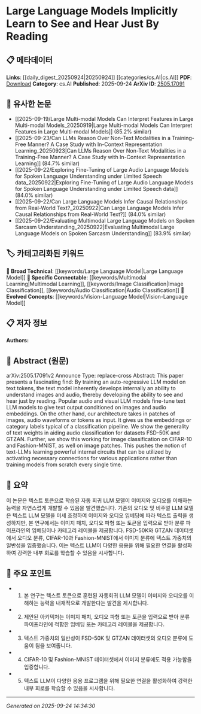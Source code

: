 <!-- KEYWORD_LINKING_METADATA:
{
  "processed_timestamp": "2025-09-24T14:34:30.178407",
  "vocabulary_version": "1.0",
  "selected_keywords": [
    "Large Language Model",
    "Multimodal Learning",
    "Vision-Language Model",
    "Image Classification",
    "Audio Classification"
  ],
  "rejected_keywords": [],
  "similarity_scores": {
    "Large Language Model": 0.85,
    "Multimodal Learning": 0.88,
    "Vision-Language Model": 0.82,
    "Image Classification": 0.78,
    "Audio Classification": 0.8
  },
  "extraction_method": "AI_prompt_based",
  "budget_applied": true,
  "candidates_json": {
    "candidates": [
      {
        "surface": "Large Language Models",
        "canonical": "Large Language Model",
        "aliases": [
          "LLM",
          "text LLM"
        ],
        "category": "broad_technical",
        "rationale": "Central to the paper's theme, connecting with existing literature on language models.",
        "novelty_score": 0.3,
        "connectivity_score": 0.9,
        "specificity_score": 0.6,
        "link_intent_score": 0.85
      },
      {
        "surface": "Multimodal",
        "canonical": "Multimodal Learning",
        "aliases": [
          "multimodal models",
          "multimodal LLM"
        ],
        "category": "specific_connectable",
        "rationale": "Highlights the integration of multiple data types, a key innovation in the paper.",
        "novelty_score": 0.55,
        "connectivity_score": 0.85,
        "specificity_score": 0.8,
        "link_intent_score": 0.88
      },
      {
        "surface": "Vision-Language",
        "canonical": "Vision-Language Model",
        "aliases": [
          "vision-language integration",
          "vision-language LLM"
        ],
        "category": "evolved_concepts",
        "rationale": "Represents the convergence of visual and textual data processing, a significant trend.",
        "novelty_score": 0.5,
        "connectivity_score": 0.78,
        "specificity_score": 0.75,
        "link_intent_score": 0.82
      },
      {
        "surface": "Image Classification",
        "canonical": "Image Classification",
        "aliases": [
          "image categorization",
          "visual classification"
        ],
        "category": "specific_connectable",
        "rationale": "A core application area for the discussed models, linking to broader computer vision tasks.",
        "novelty_score": 0.4,
        "connectivity_score": 0.8,
        "specificity_score": 0.7,
        "link_intent_score": 0.78
      },
      {
        "surface": "Audio Classification",
        "canonical": "Audio Classification",
        "aliases": [
          "sound classification",
          "audio categorization"
        ],
        "category": "specific_connectable",
        "rationale": "Demonstrates the model's capability in handling auditory data, linking to audio processing fields.",
        "novelty_score": 0.45,
        "connectivity_score": 0.75,
        "specificity_score": 0.72,
        "link_intent_score": 0.8
      }
    ],
    "ban_list_suggestions": [
      "auto-regressive",
      "text tokens",
      "internal circuits"
    ]
  },
  "decisions": [
    {
      "candidate_surface": "Large Language Models",
      "resolved_canonical": "Large Language Model",
      "decision": "linked",
      "scores": {
        "novelty": 0.3,
        "connectivity": 0.9,
        "specificity": 0.6,
        "link_intent": 0.85
      }
    },
    {
      "candidate_surface": "Multimodal",
      "resolved_canonical": "Multimodal Learning",
      "decision": "linked",
      "scores": {
        "novelty": 0.55,
        "connectivity": 0.85,
        "specificity": 0.8,
        "link_intent": 0.88
      }
    },
    {
      "candidate_surface": "Vision-Language",
      "resolved_canonical": "Vision-Language Model",
      "decision": "linked",
      "scores": {
        "novelty": 0.5,
        "connectivity": 0.78,
        "specificity": 0.75,
        "link_intent": 0.82
      }
    },
    {
      "candidate_surface": "Image Classification",
      "resolved_canonical": "Image Classification",
      "decision": "linked",
      "scores": {
        "novelty": 0.4,
        "connectivity": 0.8,
        "specificity": 0.7,
        "link_intent": 0.78
      }
    },
    {
      "candidate_surface": "Audio Classification",
      "resolved_canonical": "Audio Classification",
      "decision": "linked",
      "scores": {
        "novelty": 0.45,
        "connectivity": 0.75,
        "specificity": 0.72,
        "link_intent": 0.8
      }
    }
  ]
}
-->

# Large Language Models Implicitly Learn to See and Hear Just By Reading

## 📋 메타데이터

**Links**: [[daily_digest_20250924|20250924]] [[categories/cs.AI|cs.AI]]
**PDF**: [Download](https://arxiv.org/pdf/2505.17091.pdf)
**Category**: cs.AI
**Published**: 2025-09-24
**ArXiv ID**: [2505.17091](https://arxiv.org/abs/2505.17091)

## 🔗 유사한 논문
- [[2025-09-19/Large Multi-modal Models Can Interpret Features in Large Multi-modal Models_20250919|Large Multi-modal Models Can Interpret Features in Large Multi-modal Models]] (85.2% similar)
- [[2025-09-23/Can LLMs Reason Over Non-Text Modalities in a Training-Free Manner? A Case Study with In-Context Representation Learning_20250923|Can LLMs Reason Over Non-Text Modalities in a Training-Free Manner? A Case Study with In-Context Representation Learning]] (84.7% similar)
- [[2025-09-22/Exploring Fine-Tuning of Large Audio Language Models for Spoken Language Understanding under Limited Speech data_20250922|Exploring Fine-Tuning of Large Audio Language Models for Spoken Language Understanding under Limited Speech data]] (84.0% similar)
- [[2025-09-22/Can Large Language Models Infer Causal Relationships from Real-World Text?_20250922|Can Large Language Models Infer Causal Relationships from Real-World Text?]] (84.0% similar)
- [[2025-09-22/Evaluating Multimodal Large Language Models on Spoken Sarcasm Understanding_20250922|Evaluating Multimodal Large Language Models on Spoken Sarcasm Understanding]] (83.9% similar)

## 🏷️ 카테고리화된 키워드
**🧠 Broad Technical**: [[keywords/Large Language Model|Large Language Model]]
**🔗 Specific Connectable**: [[keywords/Multimodal Learning|Multimodal Learning]], [[keywords/Image Classification|Image Classification]], [[keywords/Audio Classification|Audio Classification]]
**🚀 Evolved Concepts**: [[keywords/Vision-Language Model|Vision-Language Model]]

## 📋 저자 정보

**Authors:** 

## 📄 Abstract (원문)

arXiv:2505.17091v2 Announce Type: replace-cross 
Abstract: This paper presents a fascinating find: By training an auto-regressive LLM model on text tokens, the text model inherently develops internally an ability to understand images and audio, thereby developing the ability to see and hear just by reading. Popular audio and visual LLM models fine-tune text LLM models to give text output conditioned on images and audio embeddings. On the other hand, our architecture takes in patches of images, audio waveforms or tokens as input. It gives us the embeddings or category labels typical of a classification pipeline. We show the generality of text weights in aiding audio classification for datasets FSD-50K and GTZAN. Further, we show this working for image classification on CIFAR-10 and Fashion-MNIST, as well on image patches. This pushes the notion of text-LLMs learning powerful internal circuits that can be utilized by activating necessary connections for various applications rather than training models from scratch every single time.

## 📝 요약

이 논문은 텍스트 토큰으로 학습된 자동 회귀 LLM 모델이 이미지와 오디오를 이해하는 능력을 자연스럽게 개발할 수 있음을 발견했습니다. 기존의 오디오 및 비주얼 LLM 모델은 텍스트 LLM 모델을 미세 조정하여 이미지와 오디오 임베딩에 따라 텍스트 출력을 생성하지만, 본 연구에서는 이미지 패치, 오디오 파형 또는 토큰을 입력으로 받아 분류 파이프라인의 임베딩이나 카테고리 레이블을 제공합니다. FSD-50K와 GTZAN 데이터셋에서 오디오 분류, CIFAR-10과 Fashion-MNIST에서 이미지 분류에 텍스트 가중치의 일반성을 입증했습니다. 이는 텍스트 LLM이 다양한 응용을 위해 필요한 연결을 활성화하여 강력한 내부 회로를 학습할 수 있음을 시사합니다.

## 🎯 주요 포인트

- 1. 본 연구는 텍스트 토큰으로 훈련된 자동회귀 LLM 모델이 이미지와 오디오를 이해하는 능력을 내재적으로 개발한다는 발견을 제시합니다.
- 2. 제안된 아키텍처는 이미지 패치, 오디오 파형 또는 토큰을 입력으로 받아 분류 파이프라인에 적합한 임베딩 또는 카테고리 레이블을 제공합니다.
- 3. 텍스트 가중치의 일반성이 FSD-50K 및 GTZAN 데이터셋의 오디오 분류에 도움이 됨을 보여줍니다.
- 4. CIFAR-10 및 Fashion-MNIST 데이터셋에서 이미지 분류에도 적용 가능함을 입증합니다.
- 5. 텍스트 LLM이 다양한 응용 프로그램을 위해 필요한 연결을 활성화하여 강력한 내부 회로를 학습할 수 있음을 시사합니다.


---

*Generated on 2025-09-24 14:34:30*
